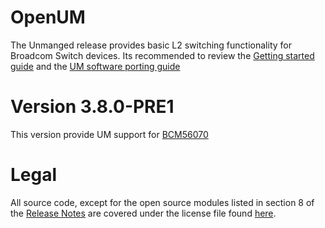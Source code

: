 # OpenUM
The Unmanged release provides basic L2 switching functionality for Broadcom Switch devices.
Its recommended to review the [Getting started guide](https://github.com/Broadcom-Network-Switching-Software/OpenUM/blob/master/doc/Unmanaged-SWUM106.pdf) and the [UM software porting guide](https://github.com/Broadcom-Network-Switching-Software/OpenUM/blob/master/doc/Unmanaged-PG106.pdf)

# Version 3.8.0-PRE1
This version provide UM support for [BCM56070](https://www.broadcom.com/products/ethernet-connectivity/switching/strataxgs/bcm56070-series)

# Legal
All source code, except for the open source modules listed in section 8 of the [Release Notes](https://github.com/Broadcom-Network-Switching-Software/OpenUM/blob/3.8.0-PRE1/src/RELDOCS/UM-3.8.0-PRE1-RELNOTES.pdf) are covered under the license file found [here](https://github.com/Broadcom-Network-Switching-Software/OpenUM/blob/master/Legal/LICENSE).
